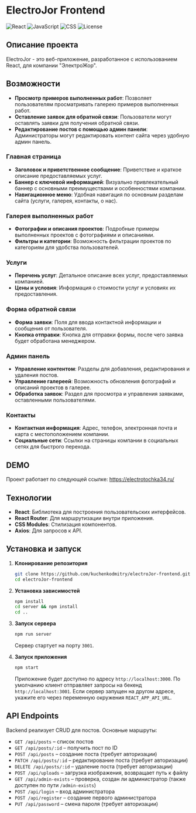 # ElectroJor Frontend

![React](https://img.shields.io/badge/React-18.0.0-blue)
![JavaScript](https://img.shields.io/badge/JavaScript-ES6+-yellow)
![CSS](https://img.shields.io/badge/CSS-Modules-green)
![License](https://img.shields.io/github/license/kuchenkodmitry/electroJor-frontend)

## Описание проекта

ElectroJor - это веб-приложение, разработанное с использованием React, для компании "ЭлектроЖор". 

## Возможности

- **Просмотр примеров выполненных работ**: Позволяет пользователям просматривать галерею примеров выполненных работ.
- **Оставление заявок для обратной связи**: Пользователи могут оставлять заявки для получения обратной связи.
- **Редактирование постов с помощью админ панели**: Администраторы могут редактировать контент сайта через удобную админ панель.

### Главная страница

- **Заголовок и приветственное сообщение**: Приветствие и краткое описание предоставляемых услуг.
- **Баннер с ключевой информацией**: Визуально привлекательный баннер с основными преимуществами и особенностями компании.
- **Навигационное меню**: Удобная навигация по основным разделам сайта (услуги, галерея, контакты, о нас).

### Галерея выполненных работ

- **Фотографии и описания проектов**: Подробные примеры выполненных проектов с фотографиями и описаниями.
- **Фильтры и категории**: Возможность фильтрации проектов по категориям для удобства пользователей.

### Услуги

- **Перечень услуг**: Детальное описание всех услуг, предоставляемых компанией.
- **Цены и условия**: Информация о стоимости услуг и условиях их предоставления.

### Форма обратной связи

- **Форма заявки**: Поля для ввода контактной информации и сообщения от пользователя.
- **Кнопка отправки**: Кнопка для отправки формы, после чего заявка будет обработана менеджером.

### Админ панель

- **Управление контентом**: Разделы для добавления, редактирования и удаления постов.
- **Управление галереей**: Возможность обновления фотографий и описаний проектов в галерее.
- **Обработка заявок**: Раздел для просмотра и управления заявками, оставленными пользователями.

### Контакты

- **Контактная информация**: Адрес, телефон, электронная почта и карта с местоположением компании.
- **Социальные сети**: Ссылки на страницы компании в социальных сетях для быстрого перехода.

## DEMO

Проект работает по следующей ссылке: https://electrotochka34.ru/

## Технологии

- **React**: Библиотека для построения пользовательских интерфейсов.
- **React Router**: Для маршрутизации внутри приложения.
- **CSS Modules**: Стилизация компонентов.
- **Axios**: Для запросов к API.

## Установка и запуск

1. **Клонирование репозитория**

    ```sh
    git clone https://github.com/kuchenkodmitry/electroJor-frontend.git
    cd electroJor-frontend
    ```

2. **Установка зависимостей**

    ```sh
    npm install
    cd server && npm install
    cd ..
    ```
3. **Запуск сервера**

    ```sh
    npm run server
    ```

    Сервер стартует на порту `3001`.

4. **Запуск приложения**

    ```sh
    npm start
    ```

    Приложение будет доступно по адресу `http://localhost:3000`.
    По умолчанию клиент отправляет запросы на бекенд `http://localhost:3001`.
    Если сервер запущен на другом адресе, укажите его через переменную
    окружения `REACT_APP_API_URL`.

## API Endpoints

Backend реализует CRUD для постов. Основные маршруты:

- `GET /api/posts` – список постов
- `GET /api/posts/:id` – получить пост по ID
- `POST /api/posts` – создание поста (требует авторизации)
- `PATCH /api/posts/:id` – редактирование поста (требует авторизации)
- `DELETE /api/posts/:id` – удаление поста (требует авторизации)
- `POST /api/uploads` – загрузка изображения, возвращает путь к файлу
 - `GET /api/admin-exists` – проверка, создан ли администратор
   (также доступен по пути `/admin-exists`)
- `POST /api/login` – вход администратора
- `POST /api/register` – создание первого администратора
- `PUT /api/password` – смена пароля (требует авторизации)

